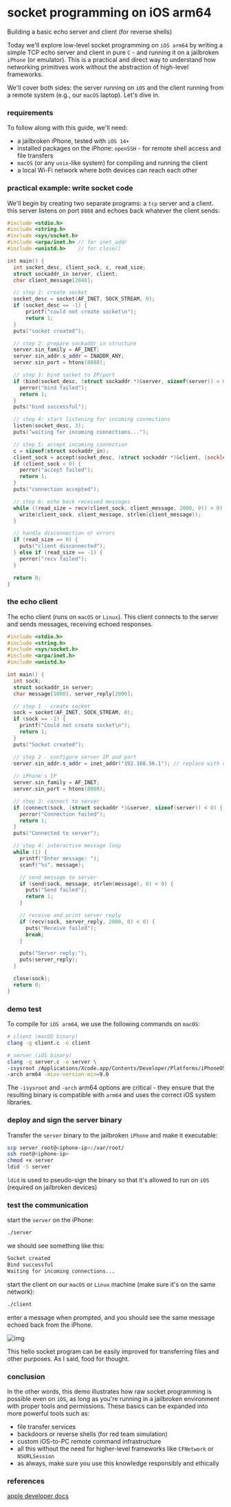 # socket programming on iOS arm64

Building a basic echo server and client (for reverse shells)    

Today we'll explore low-level socket programming on `iOS arm64` by writing a simple TCP echo server and client in pure `C` - and running it on a jailbroken `iPhone` (or emulator). This is a practical and direct way to understand how networking primitives work without the abstraction of high-level frameworks.     

We'll cover both sides: the server running on `iOS` and the client running from a remote system (e.g., our `macOS` laptop). Let's dive in.     

###  requirements

To follow along with this guide, we'll need:

- a jailbroken iPhone, tested with `iOS 14+`      
- installed packages on the iPhone: `openSSH` - for remote shell access and file transfers     
- `macOS` (or any `unix`-like system) for compiling and running the client      
- a local Wi-Fi network where both devices can reach each other      

### practical example: write socket code

We'll begin by creating two separate programs: a `tcp` server and a client. this server listens on port `8888` and echoes back whatever the client sends:     

```cpp
#include <stdio.h>
#include <string.h>
#include <sys/socket.h>
#include <arpa/inet.h> // for inet_addr
#include <unistd.h>    // for close()

int main() {
  int socket_desc, client_sock, c, read_size;
  struct sockaddr_in server, client;
  char client_message[2048];

  // step 1: create socket
  socket_desc = socket(AF_INET, SOCK_STREAM, 0);
  if (socket_desc == -1) {
      printf("could not create socket\n");
      return 1;
  }
  puts("socket created");

  // step 2: prepare sockaddr_in structure
  server.sin_family = AF_INET;
  server.sin_addr.s_addr = INADDR_ANY;
  server.sin_port = htons(8888);

  // step 3: bind socket to IP/port
  if (bind(socket_desc, (struct sockaddr *)&server, sizeof(server)) < 0) {
    perror("bind failed");
    return 1;
  }
  puts("bind successful");

  // step 4: start listening for incoming connections
  listen(socket_desc, 3);
  puts("waiting for incoming connections...");

  // step 5: accept incoming connection
  c = sizeof(struct sockaddr_in);
  client_sock = accept(socket_desc, (struct sockaddr *)&client, (socklen_t*)&c);
  if (client_sock < 0) {
    perror("accept failed");
    return 1;
  }
  puts("connection accepted");

  // step 6: echo back received messages
  while ((read_size = recv(client_sock, client_message, 2000, 0)) > 0) {
    write(client_sock, client_message, strlen(client_message));
  }

  // handle disconnection or errors
  if (read_size == 0) {
    puts("client disconnected");
  } else if (read_size == -1) {
    perror("recv failed");
  }

  return 0;
}
```

### the echo client

The echo client (runs on `macOS` or `Linux`). This client connects to the server and sends messages, receiving echoed responses.    

```cpp
#include <stdio.h>
#include <string.h>
#include <sys/socket.h>
#include <arpa/inet.h>
#include <unistd.h>

int main() {
  int sock;
  struct sockaddr_in server;
  char message[1000], server_reply[2000];

  // step 1 - create socket
  sock = socket(AF_INET, SOCK_STREAM, 0);
  if (sock == -1) {
    printf("Could not create socket\n");
    return 1;
  }
  puts("Socket created");

  // step 2 - configure server IP and port
  server.sin_addr.s_addr = inet_addr("192.168.56.1"); // replace with our 
  
  // iPhone's IP
  server.sin_family = AF_INET;
  server.sin_port = htons(8888);

  // step 3: connect to server
  if (connect(sock, (struct sockaddr *)&server, sizeof(server)) < 0) {
    perror("Connection failed");
    return 1;
  }
  puts("Connected to server");

  // step 4: interactive message loop
  while (1) {
    printf("Enter message: ");
    scanf("%s", message);

    // send message to server
    if (send(sock, message, strlen(message), 0) < 0) {
      puts("Send failed");
      return 1;
    }

    // receive and print server reply
    if (recv(sock, server_reply, 2000, 0) < 0) {
      puts("Receive failed");
      break;
    }

    puts("Server reply:");
    puts(server_reply);
  }

  close(sock);
  return 0;
}
```

### demo test

To compile for `iOS arm64`, we use the following commands on `macOS`:     

```bash
# client (macOS binary)
clang -g client.c -o client

# server (iOS binary)
clang -g server.c -o server \
-isysroot /Applications/Xcode.app/Contents/Developer/Platforms/iPhoneOS.platform/Developer/SDKs/iPhoneOS14.4.sdk \
-arch arm64 -mios-version-min=9.0
```

The `-isysroot` and `-arch` arm64 options are critical - they ensure that the resulting binary is compatible with `arm64` and uses the correct iOS system libraries.     

### deploy and sign the server binary

Transfer the `server` binary to the jailbroken `iPhone` and make it executable:    

```bash
scp server root@<iphone-ip>:/var/root/
ssh root@<iphone-ip>
chmod +x server
ldid -S server
```

`ldid` is used to pseudo-sign the binary so that it's allowed to run on `iOS` (required on jailbroken devices)      

### test the communication

start the `server` on the iPhone:     

```bash
./server
```

we should see something like this:     

```bash
Socket created
Bind successful
Waiting for incoming connections...
```

start the client on our `macOS` or `Linux` machine (make sure it's on the same network):      

```bash
./client
```

enter a message when prompted, and you should see the same message echoed back from the iPhone.      

![img](./img/2025-05-10_18-41.png)     

This hello socket program can be easily improved for transferring files and other purposes. As I said, food for thought.     

### conclusion

In the other words, this demo illustrates how raw socket programming is possible even on `iOS`, as long as you're running in a jailbroken environment with proper tools and permissions. These basics can be expanded into more powerful tools such as:

- file transfer services      
- backdoors or reverse shells (for red team simulation)     
- custom iOS-to-PC remote command infrastructure      
- all this without the need for higher-level frameworks like `CFNetwork` or `NSURLSession`         
- as always, make sure you use this knowledge responsibly and ethically      

### references

[apple developer docs](https://developer.apple.com/documentation/foundation/socketport/socket/)       

